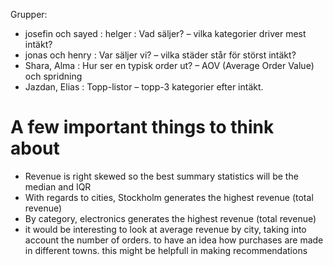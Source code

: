 Grupper: 
* josefin och sayed : helger : Vad säljer? – vilka kategorier driver mest intäkt?
* jonas och henry  : Var säljer vi? – vilka städer står för störst intäkt?
* Shara, Alma : Hur ser en typisk order ut? – AOV (Average Order Value) och spridning 
* Jazdan, Elias : Topp-listor – topp-3 kategorier efter intäkt. 

# A few important things to think about 
- Revenue is right skewed so the best summary statistics will be the median and IQR
- With regards to cities, Stockholm generates the highest revenue (total revenue)
- By category, electronics generates the highest revenue (total revenue)
-  it would be interesting to look at average revenue by city, taking into account the number of orders. to have an idea how purchases are made in different towns. this might be helpfull in making recommendations  